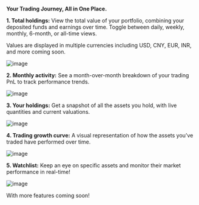 **Your Trading Journey, All in One Place.**

**1. Total holdings:** View the total value of your portfolio, combining your deposited funds and earnings over time. Toggle between daily, weekly, monthly, 6-month, or all-time views. 

Values are displayed in multiple currencies including USD, CNY, EUR, INR, and more coming soon.

![image](https://github.com/user-attachments/assets/03163849-e930-4c0e-8008-fa13bc16e235)

**2. Monthly activity:** See a month-over-month breakdown of your trading PnL to track performance trends.

![image](https://github.com/user-attachments/assets/4de5c401-ca2f-47b3-9599-ba40af948ad2)

**3. Your holdings:** Get a snapshot of all the assets you hold, with live quantities and current valuations.

![image](https://github.com/user-attachments/assets/b9b9082a-7b93-47f3-8a9a-a507d40ec7c0)

**4. Trading growth curve:** A visual representation of how the assets you’ve traded have performed over time. 

![image](https://github.com/user-attachments/assets/5f145737-6ddb-4463-a8eb-ca8b3d4831fe)

**5. Watchlist:** Keep an eye on specific assets and monitor their market performance in real-time!

![image](https://github.com/user-attachments/assets/1d42b020-0cb4-4974-a1bd-c6d5baa922e9)

With more features coming soon!
